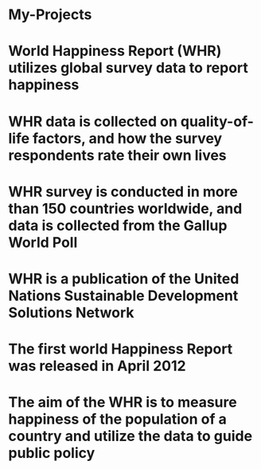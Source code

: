 # My-Projects
# World Happiness Report (WHR) utilizes global survey data to report happiness 
# WHR data is collected on quality-of-life factors, and how the survey respondents rate their own lives
# WHR survey is conducted in more than 150 countries worldwide, and data is collected from the Gallup World Poll
# WHR is a publication of the United Nations Sustainable Development Solutions Network
# The first world Happiness Report was released in April 2012
# The aim of the WHR is to measure happiness of the population of a country and utilize the data to guide public policy
